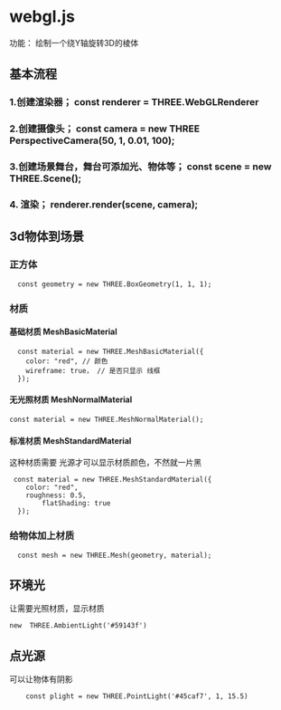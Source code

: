 # webgl.js
功能： 绘制一个绕Y轴旋转3D的棱体
## 基本流程
### 1.创建渲染器； const renderer = THREE.WebGLRenderer
### 2.创建摄像头； const camera = new THREE PerspectiveCamera(50, 1, 0.01, 100);
### 3.创建场景舞台，舞台可添加光、物体等； const scene = new THREE.Scene();
### 4. 渲染；  renderer.render(scene, camera);

## 3d物体到场景
### 正方体
```
  const geometry = new THREE.BoxGeometry(1, 1, 1);
```
### 材质
#### 基础材质 MeshBasicMaterial
```
  const material = new THREE.MeshBasicMaterial({
    color: "red", // 颜色
    wireframe: true， // 是否只显示 线框
  });

```
#### 无光照材质 MeshNormalMaterial
```
const material = new THREE.MeshNormalMaterial();

```
#### 标准材质 MeshStandardMaterial
这种材质需要 光源才可以显示材质颜色，不然就一片黑
```
 const material = new THREE.MeshStandardMaterial({
    color: "red",
    roughness: 0.5,
		flatShading: true
  });
```
### 给物体加上材质
```
  const mesh = new THREE.Mesh(geometry, material);
```
## 环境光
让需要光照材质，显示材质
```
new  THREE.AmbientLight('#59143f')
```
## 点光源 
可以让物体有阴影
```
	const plight = new THREE.PointLight('#45caf7', 1, 15.5)

```



